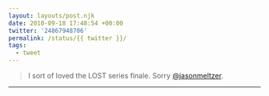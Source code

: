 ```yaml
---
layout: layouts/post.njk
date: 2010-09-18 17:48:54 +00:00
twitter: '24867948706'
permalink: /status/{{ twitter }}/
tags: 
  - tweet
---
```


> I sort of loved the LOST series finale. Sorry [@jasonmeltzer](https://twitter.com/jasonmeltzer).

---

